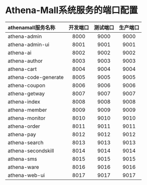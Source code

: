 # Athena-Mall系统服务的端口配置

| athenamall服务名称       | 开发端口 | 测试端口 | 生产端口 |
|:---------------------|:----:|:----:|:--------:|
| athena-admin         | 8000 | 9000 | 9000   |
| athena-admin-ui      | 8001 | 9001 | 9001   |
| athena-ai            | 8002 | 9002 | 9002   |
| athena-author        | 8003 | 9003 | 9003   |
| athena-cart          | 8004 | 9004 | 9004   |
| athena-code-generate | 8005 | 9005 | 9005   |
| athena-coupon        | 8006 | 9006 | 9006   |
| athena-getway        | 8007 | 9007 | 9007   |
| athena-index         | 8008 | 9008 | 9008   |
| athena-member        | 8009 | 9009 | 9009   |
| athena-monitor       | 8010 | 9010 | 9010   |
| athena-order         | 8011 | 9011 | 9011   |
| athena-pay           | 8012 | 9012 | 9012   |
| athena-search        | 8013 | 9013 | 9013   |
| athena-secondskill   | 8014 | 9014 | 9014   |
| athena-sms           | 8015 | 9015 | 9015   |
| athena-ware          | 8016 | 9016 | 9016   |
| athena-web-ui        | 8017 | 9017 | 9017   |


